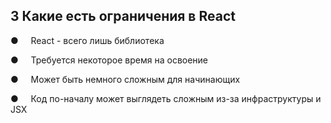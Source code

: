 ## 3 Какие есть ограничения в React

●     React - всего лишь библиотека

●     Требуется некоторое время на освоение 

●     Может быть немного сложным для начинающих

●     Код по-началу может выглядеть сложным из-за инфраструктуры и JSX
